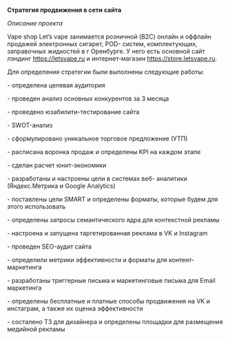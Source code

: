 ﻿**Стратегия продвижения в сети сайта**

*Описание проекта*

Vape shop Let’s vape занимается розничной (B2C) онлайн и оффлайн продажей электронных сигарет, POD- систем, комплектующих, заправочных жидкостей в г Оренбурге. У него есть основной сайт лэндинг https://letsvape.ru  и интернет-магазин https://store.letsvape.ru.

Для определения стратегии были выполнены следующие работы:

\- определена целевая аудитория

\- проведен анализ основных конкурентов за 3 месяца

\- проведено юзабилити-тестирование сайта

\- SWOT-анализ

\- сформулировано уникальное торговое предложение (УТП)

\- расписана воронка продаж и определены  KPI на каждом этапе

\- сделан расчет юнит-экономики

\- разработаны и настроены цели в системах веб- аналитики (Яндекс.Метрика и Google Analytics)

\- поставлены цели SMART и определены форматы, которые будем для этого использовать

\- определены запросы семантического ядра для контекстной рекламы

\- настроена и запущена таргетированная реклама в VK и Instagram

\- проведен  SEO-аудит сайта

\- определили метрики эффективности и форматы для контент-маркетинга  

\- разработаны триггерные письма и маркетинговые письма для Email маркетинга

\- определены бесплатные и платные способы продвижения на VK и инстаграм, а также их оценка эффективности

\- состалено ТЗ для дизайнера и определены площадки для размещения  медийной рекламы

